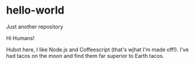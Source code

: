 # hello-world
Just another repository

Hi Humans!

Hubot here, I like Node.js and Coffeescript (that's wjhat I'm made off!).
I've had tacos on the moon and find them far superior to Earth tacos.
